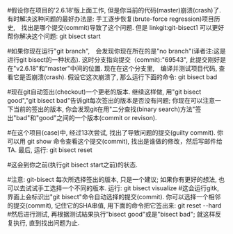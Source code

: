#假设你在项目的'2.6.18'版上面工作, 但是你当前的代码(master)崩溃(crash)了. 有时解决这种问题的最好办法是: 手工逐步恢复(brute-force regression)项目历史,　找出是哪个提交(commit)导致了这个问题. 但是 linkgit:git-bisect1 可以更好帮你解决这个问题:
git bisect start

#如果你现在运行"git branch",　会发现你现在所在的是"no branch"(译者注:这是进行git bisect的一种状态). 这时分支指向提交（commit):"69543", 此提交刚好是在"v2.6.18"和“master"中间的位置. 现在在这个分支里,　编译并测试项目代码, 查看它是否崩溃(crash). 假设它这次崩溃了, 那么运行下面的命令:
git bisect bad

#现在git自动签出(checkout)一个更老的版本. 继续这样做, 用"git bisect good","git bisect bad"告诉git每次签出的版本是否没有问题; 你现在可以注意一下当前的签出的版本, 你会发现git在用"二分查找(binary search)方法"签出"bad"和"good"之间的一个版本(commit or revison).

#在这个项目(case)中, 经过13次尝试, 找出了导致问题的提交(guilty commit). 你可以用 git show 命令查看这个提交(commit), 找出是谁做的修改，然后写邮件给TA. 最后, 运行:
git bisect reset

#这会到你之前(执行git bisect start之前)的状态.

#注意: git-bisect 每次所选择签出的版本, 只是一个建议; 如果你有更好的想法, 也可以去试试手工选择一个不同的版本.
运行:
git bisect visualize
#这会运行gitk, 界面上会标识出"git bisect"命令自动选择的提交(commit). 你可以选择一个相邻的提交(commit), 记住它的SHA串值, 用下面的命令把它签出来:
git reset --hard <commit-id>
#然后进行测试, 再根据测试結果执行”bisect good"或是"bisect bad"; 就这样反复执行, 直到找出问题为止.

